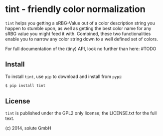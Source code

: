 tint - friendly color normalization
===================================

`tint` helps you getting a sRBG-Value out of a color description string you happen
to stumble upon, as well as getting the best color name for any sRBG value you might
feed it with. Combined, these two functionalities enable you to narrow any color string
down to a well defined set of colors.

For full documentation of the (tiny) API, look no further than here: #TODO

Install
-------

To install `tint`, use `pip` to download and install from `pypi`:

```bash
$ pip install tint
```

License
-------

`tint` is published under the GPL2 only license; the LICENSE.txt for the full text.

(c) 2014, solute GmbH
